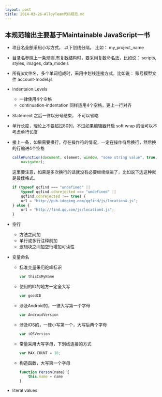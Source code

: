 ```yaml
---
layout: post
title: 2014-03-26-AlloyTeam代码规范.md
---
```


## 本规范输出主要基于Maintainable JavaScript一书
+ 项目名全部采用小写方式， 以下划线分隔。 比如： my_project_name
+ 目录名参照上一条规则,有复数结构时，要采用复数命名法，比如说： scripts, styles, images, data_models
+ 所有js文件名，多个单词组成时，采用中划线连接方式，比如说： 账号模型文件 account-model.js
+ Indentaion Levels
    + 一律使用4个空格
    + continuation-indentation 同样适用4个空格，更上一行对齐
+ Statement 之后一律以分号结束， 不可以省略
+ 单行长度，理论上不要超过80列，不过如果编辑器开启 soft wrap 的话可以不考虑单行长度
+ 接上一条，如果需要换行，存在操作符的情况，一定在操作符后换行，然后换的行缩进4个空格

    ```javascript
    callAFunction(document, element, window, "some string value", true, 123,
        navigator);
    ```

    这里要注意，如果是多次换行的话就没有必要继续缩进了，比如说下边这种就是最佳格式。

    ```javascript
    if (typeof qqfind === "undefined" ||
        typeof qqfind.cdnrejected === "undefined" ||
        qqfind.cdnrejected !== true) {
        url = "http://pub.idqqimg.com/qqfind/js/location4.js";
    } else {
        url = "http://find.qq.com/js/location4.js";
    }
    ```

+ 空行
    + 方法之间加
    + 单行或多行注释前加
    + 逻辑块之间加空行增加可读性
+ 变量命名
    + 标准变量采用驼峰标识

        ```javascript
        var thisIsMyName
        ```

    + 使用的ID的地方一定全大写

        ```javascript
        var goodID
        ```

    + 涉及Android的，一律大写第一个字母

        ```javascript
        var AndroidVersion
        ```

    + 涉及iOS的，一律小写第一个，大写后两个字母

        ```javascript
        var iOSVersion
        ```

    + 常量采用大写字母，下划线连接的方式

        ```javascript
        var MAX_COUNT = 10;
        ```

    + 构造函数，大写第一个字母

        ```javascript
        function Person(name) {
            this.name = name
        }
        ```

+ literal values




